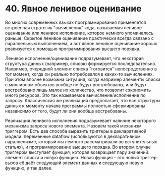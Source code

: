 # 40. Явное ленивое оценивание

Во многих современных языках программирования применяется встроенная стратегия "вычисления" кода, называемая ленивое оценивание или ленивое исполнение, которое немного упоминалось раньше. Скрытое ленивое оценивание практически всегда связано с параллельным выполнением, а вот явное ленивое оценивание хорошо реализуется с помощью программирования высшего порядка.

Ленивое исполнение/оценивание подразумевает, что некоторая структура данных (например, список) формируется последовательно. Например, очередной элемент списка "готовится" непосредственно в тот момент, когда он реально потребовался в каких-то вычислениях. При этом вполне возможна ситуация, когда например элементы списка с миллионом объектов вообще не будут востребованы, или будут востребовано лишь малое их количество, что позволит сэкономить много ресурсов. Это так называемое вычисление/исполнение по запросу.
Классическая же реализация предполагает, что все структуры данных к моменту начала программы полностью сформированы независимо от того, будут ли они вообще востребованы.

Реализация ленивого исполнения подразумевает наличие некоторого механизма запроса нового элемента. Назовём такой механизм триггером. Есть два способа выразить триггеры в декларативной модели: переменные dataflow (используются в декларативном параллелизме, который мы немного рассматривали во вступительных статьях), и программирование высшего порядка. Во втором случае триггером выступает функция, которая возвращает пару значений: элемент списка и новую функцию. Новая функция – это новый триггер: вызов её даёт следующий элемент данных и следующую новую функцию, и так далее.

